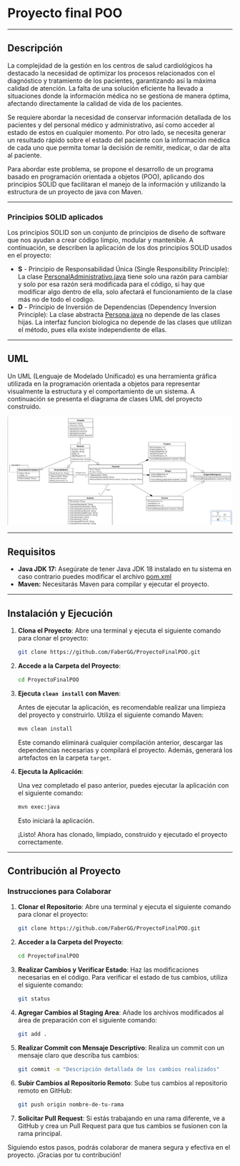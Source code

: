 # Proyecto final POO

---

## Descripción

La complejidad de la gestión en los centros de salud cardiológicos ha destacado la necesidad de optimizar los procesos relacionados con el diagnóstico y tratamiento de los pacientes, garantizando así la máxima calidad de atención. La falta de una solución eficiente ha llevado a situaciones donde la información médica no se gestiona de manera óptima, afectando directamente la calidad de vida de los pacientes.

Se requiere abordar la necesidad de conservar información detallada de los pacientes y del personal médico y administrativo, así como acceder al estado de estos en cualquier momento. Por otro lado, se necesita generar un resultado rápido sobre el estado del paciente con la información médica de cada uno que permita tomar la decisión de remitir, medicar, o dar de alta al paciente.

Para abordar este problema, se propone el desarrollo de un programa basado en programación orientada a objetos (POO), aplicando dos principios SOLID que facilitaran el manejo de la información y utilizando la estructura de un proyecto de java con Maven.

---

### Principios SOLID aplicados

Los principios SOLID son un conjunto de principios de diseño de software que nos ayudan a crear código limpio, modular y mantenible. A continuación, se describen la aplicación de los dos principios SOLID usados en el proyecto:

- **S** - Principio de Responsabilidad Única (Single Responsibility Principle): La clase [PersonalAdministrativo.java](https://github.com/FaberGG/ProyectoFinalPOO/blob/main/src/main/java/Logica/PersonalAdministrativo.java) tiene solo una razón para cambiar y solo por esa razón será modificada para el código, si hay que modificar algo dentro de ella, solo afectará el funcionamiento de la clase más no de todo el codigo.
- **D** - Principio de Inversión de Dependencias (Dependency Inversion Principle): La clase abstracta [Persona.java](https://github.com/FaberGG/ProyectoFinalPOO/blob/main/src/main/java/Logica/Persona.java) no depende de las clases hijas. La interfaz funcion biologica no depende de las clases que utilizan el método, pues ella existe independiente de ellas.

---

## UML

Un UML (Lenguaje de Modelado Unificado) es una herramienta gráfica utilizada en la programación orientada a objetos para representar visualmente la estructura y el comportamiento de un sistema. A continuación se presenta el diagrama de clases UML del proyecto construido.

![Proyecto%20final%20POO%20aac4e631568f4fef8150570c7d8148b8/image2.png](https://github.com/FaberGG/ProyectoFinalPOO/blob/main/ReadmeImages/image2.png)

---

## Requisitos

- **********************Java JDK 17:********************** Asegúrate de tener Java JDK 18 instalado en tu sistema en caso contrario puedes modificar el archivo [pom.xml](https://github.com/FaberGG/ProyectoFinalPOO/blob/main/pom.xml)
- ************Maven:************ Necesitarás Maven para compilar y ejecutar el proyecto.

---

## Instalación y Ejecución

1. **Clona el Proyecto**: Abre una terminal y ejecuta el siguiente comando para clonar el proyecto:
    
    ```bash
    git clone https://github.com/FaberGG/ProyectoFinalPOO.git
    ```
    
2. **Accede a la Carpeta del Proyecto**:
    
    ```bash
    cd ProyectoFinalPOO
    ```
    
3. **Ejecuta `clean install` con Maven**:
    
    Antes de ejecutar la aplicación, es recomendable realizar una limpieza del proyecto y construirlo. Utiliza el siguiente comando Maven:
    
    ```bash
    mvn clean install
    ```
    
    Este comando eliminará cualquier compilación anterior, descargar las dependencias necesarias y compilará el proyecto. Además, generará los artefactos en la carpeta `target`.
    
4. **Ejecuta la Aplicación**:
    
    Una vez completado el paso anterior, puedes ejecutar la aplicación con el siguiente comando:
    
    ```bash
    mvn exec:java
    ```
    
    Esto iniciará la aplicación.
    
    ¡Listo! Ahora has clonado, limpiado, construido y ejecutado el proyecto correctamente.
    

---

## Contribución al Proyecto

### Instrucciones para Colaborar

1. **Clonar el Repositorio**: Abre una terminal y ejecuta el siguiente comando para clonar el proyecto:
    
    ```bash
    git clone https://github.com/FaberGG/ProyectoFinalPOO.git
    ```
    
2. **Acceder a la Carpeta del Proyecto**:
    
    ```bash
    cd ProyectoFinalPOO
    ```
    
3. **Realizar Cambios y Verificar Estado**: Haz las modificaciones necesarias en el código. Para verificar el estado de tus cambios, utiliza el siguiente comando:
    
    ```bash
    git status
    ```
    
4. **Agregar Cambios al Staging Area**: Añade los archivos modificados al área de preparación con el siguiente comando:
    
    ```bash
    git add .
    ```
    
5. **Realizar Commit con Mensaje Descriptivo**: Realiza un commit con un mensaje claro que describa tus cambios:
    
    ```bash
    git commit -m "Descripción detallada de los cambios realizados"
    ```
    
6. **Subir Cambios al Repositorio Remoto**: Sube tus cambios al repositorio remoto en GitHub:
    
    ```bash
    git push origin nombre-de-tu-rama
    ```
    
7. **Solicitar Pull Request**: Si estás trabajando en una rama diferente, ve a GitHub y crea un Pull Request para que tus cambios se fusionen con la rama principal.

Siguiendo estos pasos, podrás colaborar de manera segura y efectiva en el proyecto. ¡Gracias por tu contribución!
